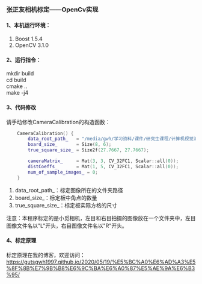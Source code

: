 ### 张正友相机标定——OpenCv实现

#### 1、本机运行环境：

1. Boost 1.5.4
2. OpenCV 3.1.0

#### 2、运行指令：

mkdir build  
cd build  
cmake ..  
make -j4  

#### 3、代码修改

请手动修改CameraCalibration的构造函数：
```C++
    CameraCalibration() {
        data_root_path_   = "/media/gwh/学习资料/课件/研究生课程/计算机视觉测量与导航/calibrate";
        board_size_       = Size(8, 6);
        true_square_size_ = Size2f(27.7667, 27.7667);

        cameraMatrix_     = Mat(3, 3, CV_32FC1, Scalar::all(0));
        distCoeffs_       = Mat(1, 5, CV_32FC1, Scalar::all(0));
        num_of_sample_images_ = 0;
    }
```
1. data_root_path_：标定图像所在的文件夹路径
2. board_size_：标定板中角点的数量
3. true_square_size_：标定板实际方格的尺寸
  
注意：本程序标定的是小觅相机，左目和右目拍摄的图像放在一个文件夹中，左目图像文件名以"L"开头，右目图像文件名以"R"开头。

#### 4、标定原理
标定原理在我的博客，欢迎访问：
https://gutsgwh1997.github.io/2020/05/19/%E5%BC%A0%E6%AD%A3%E5%8F%8B%E7%9B%B8%E6%9C%BA%E6%A0%87%E5%AE%9A%E6%B3%95/
